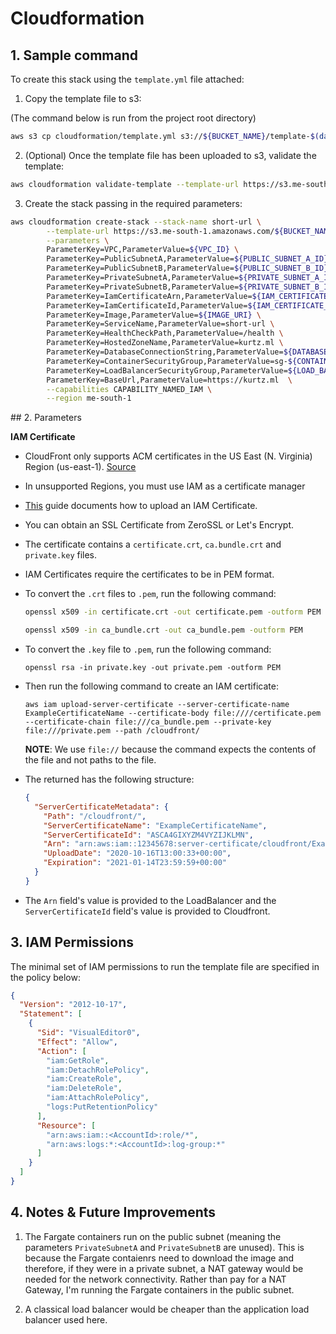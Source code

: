 # Cloudformation

## 1. Sample command

To create this stack using the `template.yml` file attached:

1. Copy the template file to s3:

(The command below is run from the project root directory)

```sh
aws s3 cp cloudformation/template.yml s3://${BUCKET_NAME}/template-$(date +%F).yml
```

2. (Optional) Once the template file has been uploaded to s3, validate the template:

```sh
aws cloudformation validate-template --template-url https://s3.me-south-1.amazonaws.com/${BUCKET_NAME}/template-2020-10-18.yml
```

3. Create the stack passing in the required parameters:

```sh
aws cloudformation create-stack --stack-name short-url \
        --template-url https://s3.me-south-1.amazonaws.com/${BUCKET_NAME}/template-2020-10-18.yml \
        --parameters \
        ParameterKey=VPC,ParameterValue=${VPC_ID} \
        ParameterKey=PublicSubnetA,ParameterValue=${PUBLIC_SUBNET_A_ID} \
        ParameterKey=PublicSubnetB,ParameterValue=${PUBLIC_SUBNET_B_ID} \
        ParameterKey=PrivateSubnetA,ParameterValue=${PRIVATE_SUBNET_A_ID} \
        ParameterKey=PrivateSubnetB,ParameterValue=${PRIVATE_SUBNET_B_ID} \
        ParameterKey=IamCertificateArn,ParameterValue=${IAM_CERTIFICATE_ARN} \
        ParameterKey=IamCertificateId,ParameterValue=${IAM_CERTIFICATE_SERVER_CERTIFICATE_ID}  \
        ParameterKey=Image,ParameterValue=${IMAGE_URI} \
        ParameterKey=ServiceName,ParameterValue=short-url \
        ParameterKey=HealthCheckPath,ParameterValue=/health \
        ParameterKey=HostedZoneName,ParameterValue=kurtz.ml \
        ParameterKey=DatabaseConnectionString,ParameterValue=${DATABASE_CONNECTION_STRING} \
        ParameterKey=ContainerSecurityGroup,ParameterValue=sg-${CONTAINER_SECURITY_GROUP} \
        ParameterKey=LoadBalancerSecurityGroup,ParameterValue=${LOAD_BALANCER_SECURITY_GROUP} \
        ParameterKey=BaseUrl,ParameterValue=https://kurtz.ml  \
        --capabilities CAPABILITY_NAMED_IAM \
        --region me-south-1
```

## 2. Parameters

**IAM Certificate**

- CloudFront only supports ACM certificates in the US East (N. Virginia) Region (us-east-1). [Source](https://docs.aws.amazon.com/AWSCloudFormation/latest/UserGuide/aws-properties-cloudfront-distribution-viewercertificate.html#cfn-cloudfront-distribution-viewercertificate-acmcertificatearn)
- In unsupported Regions, you must use IAM as a certificate manager
- [This](https://docs.aws.amazon.com/IAM/latest/UserGuide/id_credentials_server-certs.html) guide documents how to upload an IAM Certificate.

- You can obtain an SSL Certificate from ZeroSSL or Let's Encrypt.
- The certificate contains a `certificate.crt`, `ca.bundle.crt` and `private.key` files.
- IAM Certificates require the certificates to be in PEM format.
- To convert the `.crt` files to `.pem`, run the following command:

  ```sh
  openssl x509 -in certificate.crt -out certificate.pem -outform PEM
  ```

  ```sh
  openssl x509 -in ca_bundle.crt -out ca_bundle.pem -outform PEM
  ```

- To convert the `.key` file to `.pem`, run the following command:

  ```
  openssl rsa -in private.key -out private.pem -outform PEM
  ```

- Then run the following command to create an IAM certificate:

  ```
  aws iam upload-server-certificate --server-certificate-name ExampleCertificateName --certificate-body file:////certificate.pem --certificate-chain file:///ca_bundle.pem --private-key file:///private.pem --path /cloudfront/
  ```

  **NOTE**: We use `file://` because the command expects the contents of the file and not paths to the file.

- The returned has the following structure:

  ```json
  {
    "ServerCertificateMetadata": {
      "Path": "/cloudfront/",
      "ServerCertificateName": "ExampleCertificateName",
      "ServerCertificateId": "ASCA4GIXYZM4VYZIJKLMN",
      "Arn": "arn:aws:iam::12345678:server-certificate/cloudfront/ExampleCertificateName",
      "UploadDate": "2020-10-16T13:00:33+00:00",
      "Expiration": "2021-01-14T23:59:59+00:00"
    }
  }
  ```

- The `Arn` field's value is provided to the LoadBalancer and the `ServerCertificateId` field's value is provided to Cloudfront.

## 3. IAM Permissions

The minimal set of IAM permissions to run the template file are specified in the policy below:

```json
{
  "Version": "2012-10-17",
  "Statement": [
    {
      "Sid": "VisualEditor0",
      "Effect": "Allow",
      "Action": [
        "iam:GetRole",
        "iam:DetachRolePolicy",
        "iam:CreateRole",
        "iam:DeleteRole",
        "iam:AttachRolePolicy",
        "logs:PutRetentionPolicy"
      ],
      "Resource": [
        "arn:aws:iam::<AccountId>:role/*",
        "arn:aws:logs:*:<AccountId>:log-group:*"
      ]
    }
  ]
}
```

## 4. Notes & Future Improvements

1. The Fargate containers run on the public subnet (meaning the parameters `PrivateSubnetA` and `PrivateSubnetB` are unused). This is because the Fargate contaienrs need to download the image and therefore, if they were in a private subnet, a NAT gateway would be needed for the network connectivity. Rather than pay for a NAT Gateway, I'm running the Fargate containers in the public subnet.

2. A classical load balancer would be cheaper than the application load balancer used here.

